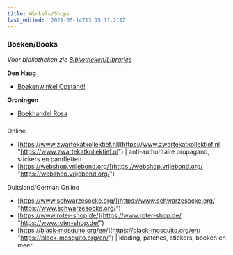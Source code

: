 ```yaml
---
title: Winkels/Shops
last_edited: '2021-05-14T13:15:11.211Z'
---
```

### Boeken/Books

_Voor bibliotheken zie [Bibliotheken/Libraries](https://forumvooranarchisme.nl/wiki/bibliothekenlibraries)_

**Den Haag**

* [Boekenwinkel Opstand!](https://opstand.noblogs.org/)

**Groningen**

* [Boekhandel Rosa](http://www.bookshoprosa.org)

###   
  
Online

* [https://www.zwartekatkollektief.nl](https://www.zwartekatkollektief.nl "https://www.zwartekatkollektief.nl") | anti-authoritaire propagand, stickers en pamfletten
* [https://webshop.vrijebond.org/](https://webshop.vrijebond.org/ "https://webshop.vrijebond.org/")

Duitsland/German Online

* [https://www.schwarzesocke.org/](https://www.schwarzesocke.org/ "https://www.schwarzesocke.org/")
* [https://www.roter-shop.de/](https://www.roter-shop.de/ "https://www.roter-shop.de/")
* [https://black-mosquito.org/en/](https://black-mosquito.org/en/ "https://black-mosquito.org/en/") | kleding, patches, stickers, boeken en meer